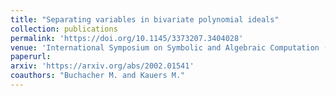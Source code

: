 ```yaml
---
title: "Separating variables in bivariate polynomial ideals"
collection: publications
permalink: 'https://doi.org/10.1145/3373207.3404028'
venue: 'International Symposium on Symbolic and Algebraic Computation (ISSAC), pp. 54-61, 2020'
paperurl:
arxiv: 'https://arxiv.org/abs/2002.01541'
coauthors: "Buchacher M. and Kauers M."
---
```



